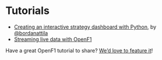 # Tutorials

<ul>
  <li>
    <a href="https://github.com/bordanattila/OpenF1_tutorial" target="_blank">Creating an interactive strategy dashboard with Python</a>, by <a href="https://github.com/bordanattila" target="_blank">@bordanattila</a>
  </li>
  <li>
    <a href="https://openf1.org/auth.html" target="_blank">Streaming live data with OpenF1</a>
  </li>
</ul>

<p>
  Have a great OpenF1 tutorial to share? <a href="https://github.com/br-g/openf1/blob/main/CONTRIBUTING.md" target="_blank">We’d love to feature it</a>! 
</p>
